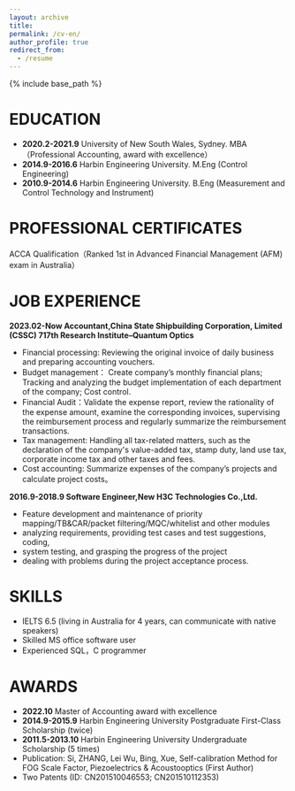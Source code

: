 ```yaml
---
layout: archive
title: 
permalink: /cv-en/
author_profile: true
redirect_from:
  - /resume
---
```


{% include base_path %}

# EDUCATION
* **2020.2-2021.9** University of New South Wales, Sydney. MBA （Professional Accounting, award with excellence）
* **2014.9-2016.6** Harbin Engineering University. M.Eng (Control Engineering)
* **2010.9-2014.6** Harbin Engineering University. B.Eng (Measurement and Control Technology and Instrument)

# PROFESSIONAL CERTIFICATES
ACCA Qualification（Ranked 1st in Advanced Financial Management (AFM) exam in Australia）

# JOB EXPERIENCE
**2023.02-Now Accountant,China State Shipbuilding Corporation, Limited (CSSC) 717th Research Institute–Quantum Optics**
* Financial processing: Reviewing the original invoice of daily business and preparing accounting vouchers.
* Budget management： Create company’s monthly financial plans; Tracking and analyzing the budget implementation of each department of the company; Cost control.
* Financial Audit：Validate the expense report, review the rationality of the expense amount, examine the corresponding invoices, supervising the reimbursement process and regularly summarize the reimbursement transactions.
* Tax management: Handling all tax-related matters, such as the declaration of the company's value-added tax, stamp duty, land use tax, corporate income tax and other taxes and fees.
* Cost accounting: Summarize expenses of the company’s projects and calculate project costs。

**2016.9-2018.9 Software Engineer,New H3C Technologies Co.,Ltd.**
* Feature development and maintenance of priority mapping/TB&CAR/packet filtering/MQC/whitelist and other modules
* analyzing requirements, providing test cases and test suggestions, coding,
* system testing, and grasping the progress of the project
* dealing with problems during the project acceptance process.

# SKILLS
* IELTS 6.5 (living in Australia for 4 years, can communicate with native speakers)
* Skilled MS office software user
* Experienced SQL，C programmer 

# AWARDS
* **2022.10** Master of Accounting award with excellence
* **2014.9-2015.9** Harbin Engineering University Postgraduate First-Class Scholarship (twice)
* **2011.5-2013.10** Harbin Engineering University Undergraduate Scholarship (5 times)
* Publication: Si, ZHANG, Lei Wu, Bing, Xue, Self-calibration Method for FOG Scale Factor, Piezoelectrics & Acoustooptics (First Author)
* Two Patents (ID: CN201510046553; CN201510112353)